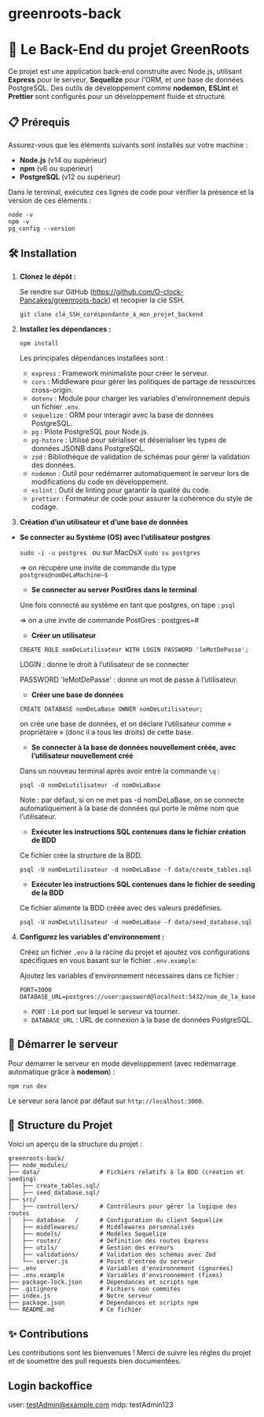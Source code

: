 # greenroots-back

# 🚀 Le Back-End du projet GreenRoots

Ce projet est une application back-end construite avec Node.js, utilisant **Express** pour le serveur, **Sequelize** pour l'ORM, et une base de données PostgreSQL. Des outils de développement comme **nodemon**, **ESLint** et **Prettier** sont configurés pour un développement fluide et structuré.

## 📋 Prérequis

Assurez-vous que les éléments suivants sont installés sur votre machine :

- **Node.js** (v14 ou supérieur)
- **npm** (v6 ou supérieur)
- **PostgreSQL** (v12 ou supérieur)

Dans le terminal, exécutez ces lignes de code pour vérifier la présence et la version de ces éléments :

```
node -v
npm -v
pg_config --version
```

## 🛠️ Installation

1. **Clonez le dépôt :**

   Se rendre sur GitHub (https://github.com/O-clock-Pancakes/greenroots-back) et recopier la clé SSH.

   ```
   git clone clé_SSH_coréspondante_à_mon_projet_backend
   ```

2. **Installez les dépendances :**

   ```
   npm install
   ```

   Les principales dépendances installées sont :

   - `express` : Framework minimaliste pour créer le serveur.
   - `cors` : Middleware pour gérer les politiques de partage de ressources cross-origin.
   - `dotenv` : Module pour charger les variables d'environnement depuis un fichier `.env`.
   - `sequelize` : ORM pour interagir avec la base de données PostgreSQL.
   - `pg` : Pilote PostgreSQL pour Node.js.
   - `pg-hstore` : Utilisé pour sérialiser et désérialiser les types de données JSONB dans PostgreSQL.
   - `zod` : Bibliothèque de validation de schémas pour gérer la validation des données.
   - `nodemon` : Outil pour redémarrer automatiquement le serveur lors de modifications du code en développement.
   - `eslint` : Outil de linting pour garantir la qualité du code.
   - `prettier` : Formateur de code pour assurer la cohérence du style de codage.

3. **Création d’un utilisateur et d’une base de données**

- **Se connecter au Système (OS) avec l’utilisateur postgres**

  `sudo -i -u postgres `
  ou sur MacOsX
  `sudo su postgres`

  => on récupère une invite de commande du type `postgres@nomDeLaMachine~$`

  - **Se connecter au server PostGres dans le terminal**

  Une fois connecté au système en tant que postgres, on tape : `psql`

  => on a une invite de commande PostGres : postgres=#

  - **Créer un utilisateur**

  `CREATE ROLE nomDeLutilisateur WITH LOGIN PASSWORD 'leMotDePasse';`

  LOGIN : donne le droit à l’utilisateur de se connecter

  PASSWORD 'leMotDePasse' : donne un mot de passe à l’utilisateur.

  - **Créer une base de données**

  `CREATE DATABASE nomDeLaBase OWNER nomDeLutilisateur;`

  on crée une base de données, et on déclare l’utilisateur comme « propriétaire » (donc il a tous les droits) de cette base.

  - **Se connecter à la base de données nouvellement créée, avec l’utilisateur nouvellement créé**

  Dans un nouveau terminal après avoir entré la commande `\q` :

  `psql -U nomDeLutilisateur -d nomDeLaBase`

  Note : par défaut, si on ne met pas -d nomDeLaBase, on se connecte automatiquement à la base de données qui porte le même nom que l’utilisateur.

  - **Exécuter les instructions SQL contenues dans le fichier création de BDD**

  Ce fichier crée la structure de la BDD.

  `psql -U nomDeLutilisateur -d nomDeLaBase -f data/create_tables.sql`

  - **Exécuter les instructions SQL contenues dans le fichier de seeding de la BDD**

  Ce fichier alimente la BDD créée avec des valeurs prédéfinies.

  `psql -U nomDeLutilisateur -d nomDeLaBase -f data/seed_database.sql`

4. **Configurez les variables d'environnement :**

   Créez un fichier `.env` à la racine du projet et ajoutez vos configurations spécifiques en vous basant sur le fichier `.env.example`:

   Ajoutez les variables d'environnement nécessaires dans ce fichier :

   ```
   PORT=3000
   DATABASE_URL=postgres://user:password@localhost:5432/nom_de_la_base_de_donnees
   ```

   - `PORT` : Le port sur lequel le serveur va tourner.
   - `DATABASE_URL` : URL de connexion à la base de données PostgreSQL.

## 🚀 Démarrer le serveur

Pour démarrer le serveur en mode développement (avec redémarrage automatique grâce à **nodemon**) :

```
npm run dev
```

Le serveur sera lancé par défaut sur `http://localhost:3000`.

## 📂 Structure du Projet

Voici un aperçu de la structure du projet :

```
greenroots-back/
├── node_modules/
├── data/                 # Fichiers relatifs à la BDD (création et seeding)
│   ├── create_tables.sql/
│   ├── seed_database.sql/
├── src/
│   ├── controllers/      # Contrôleurs pour gérer la logique des routes
│   ├── database   /      # Configuration du client Sequelize
│   ├── middlewares/      # Middlewares personnalisés
│   ├── models/           # Modèles Sequelize
│   ├── router/           # Définition des routes Express
│   ├── utils/            # Gestion des erreurs
│   ├── validations/      # Validation des schémas avec Zod
│   └── server.js         # Point d'entrée du serveur
├── .env                  # Variables d'environnement (ignorées)
├── .env.example          # Variables d'environnement (fixes)
├── package-lock.json     # Dépendances et scripts npm
├── .gitignore            # Fichiers non commités
├── index.js              # Notre serveur
├── package.json          # Dépendances et scripts npm
└── README.md             # Ce fichier
```

## ✨ Contributions

Les contributions sont les bienvenues ! Merci de suivre les règles du projet et de soumettre des pull requests bien documentées.

## Login backoffice

user: testAdmin@example.com
mdp: testAdmin123
